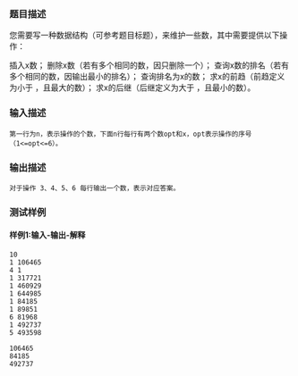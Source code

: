 ### 题目描述

您需要写一种数据结构（可参考题目标题），来维护一些数，其中需要提供以下操作：

插入x数；
删除x数（若有多个相同的数，因只删除一个）；
查询x数的排名（若有多个相同的数，因输出最小的排名）；
查询排名为x的数；
求x的前趋（前趋定义为小于 ，且最大的数）；
求x的后继（后继定义为大于 ，且最小的数）。

### 输入描述

```
第一行为n，表示操作的个数，下面n行每行有两个数opt和x，opt表示操作的序号（1<=opt<=6）。
```
### 输出描述

```
对于操作 3、4、5、6 每行输出一个数，表示对应答案。
```

### 测试样例
#### 样例1:输入-输出-解释

```
10
1 106465
4 1
1 317721
1 460929
1 644985
1 84185
1 89851
6 81968
1 492737
5 493598
```
```
106465
84185
492737
```